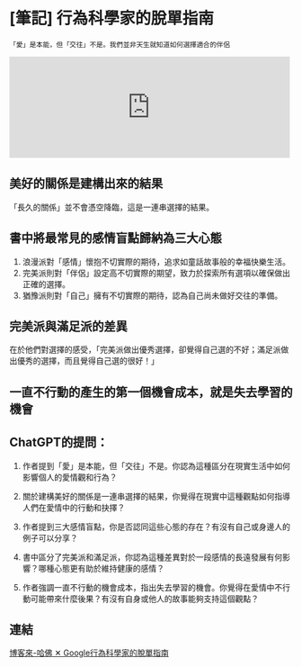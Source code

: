# [筆記] 行為科學家的脫單指南



`「愛」是本能，但「交往」不是。我們並非天生就知道如何選擇適合的伴侶`
<!--more-->
<iframe src="https://open.firstory.me/embed/story/clrakwl5e00h301vn5ezof48e" height="180" width="99%" frameborder="0" scrolling="no"></iframe>


## 美好的關係是建構出來的結果
「長久的關係」並不會憑空降臨，這是一連串選擇的結果。

## 書中將最常見的感情盲點歸納為三大心態
1. 浪漫派對「感情」懷抱不切實際的期待，追求如童話故事般的幸福快樂生活。
2. 完美派則對「伴侶」設定高不切實際的期望，致力於探索所有選項以確保做出正確的選擇。
3. 猶豫派則對「自己」擁有不切實際的期待，認為自己尚未做好交往的準備。

## 完美派與滿足派的差異
在於他們對選擇的感受，「完美派做出優秀選擇，卻覺得自己選的不好；滿足派做出優秀的選擇，而且覺得自己選的很好！」

## 一直不行動的產生的第一個機會成本，就是失去學習的機會


## ChatGPT的提問：
1. 作者提到「愛」是本能，但「交往」不是。你認為這種區分在現實生活中如何影響個人的愛情觀和行為？

2. 關於建構美好的關係是一連串選擇的結果，你覺得在現實中這種觀點如何指導人們在愛情中的行動和抉擇？

3. 作者提到三大感情盲點，你是否認同這些心態的存在？有沒有自己或身邊人的例子可以分享？

4. 書中區分了完美派和滿足派，你認為這種差異對於一段感情的長遠發展有何影響？哪種心態更有助於維持健康的感情？

5. 作者強調一直不行動的機會成本，指出失去學習的機會。你覺得在愛情中不行動可能帶來什麼後果？有沒有自身或他人的故事能夠支持這個觀點？

## 連結
[博客來-哈佛 ✕ Google行為科學家的脫單指南](https://www.books.com.tw/products/0010896108)
